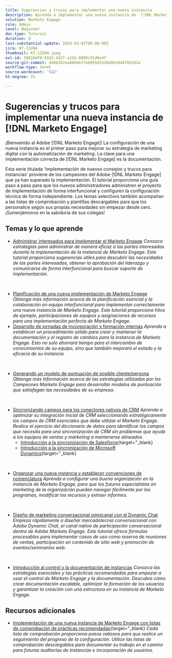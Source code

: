 ```yaml
---
title: Sugerencias y trucos para implementar una nueva instancia
description: Aprenda a implementar una nueva instancia de  [!DNL Marketo Engage]  para aprovechar al máximo su potencia.
solution: Marketo Engage
role: Admin
level: Beginner
doc-type: Tutorial
duration: 0
last-substantial-update: 2024-03-01T00:00:00Z
jira: KT-13204
thumbnail: KT-13204.jpeg
exl-id: 58816df0-03d2-4d2f-a11b-8809c51d6e4f
source-git-commit: dd6b3d2ea080de27e6955d1538a9b29d4fbb281a
workflow-type: tm+mt
source-wordcount: '522'
ht-degree: 1%

---
```


# Sugerencias y trucos para implementar una nueva instancia de [!DNL Marketo Engage]

¡Bienvenido al Adobe [!DNL Marketo Engage]! La configuración de una nueva instancia es el primer paso para mejorar su estrategia de marketing digital con la automatización de marketing. La clave para una implementación correcta de [!DNL Marketo Engage] es la documentación.

Esta serie titulada ‘Implementación de nuevos consejos y trucos para instancias’ proviene de los campeones del Adobe [!DNL Marketo Engage] que ya han superado la implementación. El tutorial proporciona una guía paso a paso para que los nuevos administradores administren el proyecto de implementación de forma interfuncional y configuren la configuración técnica de forma independiente. Los temas selectivos también acompañan a las listas de comprobación y plantillas descargables para que los personalice según sus propias necesidades sin empezar desde cero. ¡Sumerjámonos en la sabiduría de sus colegas!

## Temas y lo que aprende

* [Administrar interesados para implementar el Marketo Engage](/help/marketo-tutorial-implementing-new-instance/managing-stakeholder-communications.md)
  *Conozca estrategias para administrar de manera eficaz a las partes interesadas durante la implementación de la instancia de Marketo Engage. Este tutorial proporciona sugerencias útiles para descubrir las necesidades de las partes interesadas, obtener la aprobación del liderazgo y comunicarse de forma interfuncional para buscar soporte de implementación.*
<br>

* [Planificación de una nueva implementación de Marketo Engage](/help/marketo-tutorial-implementing-new-instance/planning-for-new-implementation.md)
  *Obtenga más información acerca de la planificación esencial y la colaboración en equipo interfuncional para implementar correctamente una nueva instancia de Marketo Engage. Este tutorial proporciona hitos de ejemplo, participaciones de equipos y asignaciones de recursos para una implementación perfecta de Marketo Engage.*
  <br>
* [Desarrollo de jornadas de incorporación y formación internas](/help/marketo-tutorial-implementing-new-instance/internal-training-roadshow.md)
  *Aprenda a establecer un procedimiento sólido para crear y mantener la documentación y el registro de cambios para la instancia de Marketo Engage. Esto no solo ahorrará tiempo para el intercambio de conocimientos de su equipo, sino que también mejorará el estado y la eficacia de su instancia.*
<br>

* [Generando un modelo de puntuación de posible cliente/persona](/help/marketo-tutorial-implementing-new-instance/building-person-scoring-model.md)
  *Obtenga más información acerca de las estrategias utilizadas por los Campeones Marketo Engage para desarrollar modelos de puntuación que satisfagan las necesidades de su empresa.*
<br>

* [Sincronizando campos para los conectores nativos de CRM](/help/marketo-tutorial-implementing-new-instance/syncing-fields-for-crm-integration.md)
  *Aprenda a optimizar su integración inicial de CRM seleccionando estratégicamente los campos de CRM esenciales que debe utilizar el Marketo Engage. Realice el ejercicio del diccionario de datos para identificar los campos que necesita para una sincronización de CRM sin problemas que ayude a los equipos de ventas y marketing a mantenerse alineados.*
   * [Introducción a la sincronización de Salesforce](https://experienceleague.adobe.com/en/docs/marketo-learn/tutorials/lead-and-data-management/salesforce-sync-setup){target="_blank}
   * [Introducción a la sincronización de Microsoft Dynamics](https://experienceleague.adobe.com/en/docs/marketo-learn/tutorials/lead-and-data-management/microsoft-dynamics-sync-setup){target="_blank}
<br>

* [Organizar una nueva instancia y establecer convenciones de nomenclatura](/help/marketo-tutorial-implementing-new-instance/organizing-new-instance.md)
  *Aprenda a configurar una buena organización en la instancia de Marketo Engage, para que los futuros especialistas en marketing de la organización puedan navegar fácilmente por los programas, modificar los recursos y extraer informes.*
<br>

* [Diseño de marketing conversacional omnicanal con el Dynamic Chat](/help/marketo-tutorial-implementing-new-instance/designing-omnichannel-conversational-marketing.md)
  *Empieza rápidamente a diseñar mercadotecnia conversacional con Adobe Dynamic Chat, el canal nativo de participación conversacional dentro de Adobe Marketo Engage. Este tutorial ofrece fórmulas procesables para implementar casos de uso como reserva de reuniones de ventas, participación en contenido de sitio web y promoción de eventos/seminarios web.*
<br>

* [Introducción al control y la documentación de instancias](/help/marketo-tutorial-implementing-new-instance/documenting-your-instance.md)
  *Conozca las estrategias esenciales y las prácticas recomendadas para empezar a usar el control de Marketo Engage y la documentación. Descubra cómo crear documentación escalable, optimizar la formación de los usuarios y garantizar la creación con una estructura en su instancia de Marketo Engage.*

## Recursos adicionales

* [Implementación de una nueva instancia de Marketo Engage con listas de comprobación de prácticas recomendadas](https://experienceleague.adobe.com/en/docs/marketo/using/getting-started/implementing-a-new-marketo-engage-instance/where-to-start){target="_blank}
  *Cada lista de comprobación proporciona pasos valiosos para que realice un seguimiento del progreso de la configuración. Utilice las listas de comprobación descargables para documentar su trabajo en el camino para futuras auditorías de instancias e incorporación de usuarios.*
